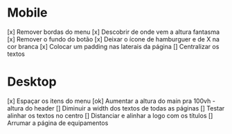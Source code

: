 # Mobile
[x] Remover bordas do menu
[x] Descobrir de onde vem a altura fantasma
[x] Remover o fundo do botão
[x] Deixar o ícone de hamburguer e de X na cor branca
[x] Colocar um padding nas laterais da página
[] Centralizar os textos

# Desktop
[x] Espaçar os itens do menu
[ok] Aumentar a altura do main pra 100vh - altura do header
[] Diminuir a width dos textos de todas as páginas
[] Testar alinhar os textos no centro
[] Distanciar e alinhar a logo com os títulos
[] Arrumar a página de equipamentos